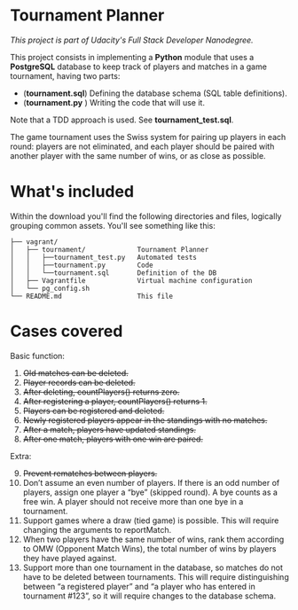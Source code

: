 # Tournament Planner

_This project is part of Udacity's Full Stack Developer Nanodegree._

This project consists in implementing a **Python** module that uses a **PostgreSQL** database to keep track of players and matches in a game tournament, having two parts:
  * (**tournament.sql**) Defining the database schema (SQL table definitions).
  * (**tournament.py** ) Writing the code that will use it.

Note that a TDD approach is used. See **tournament_test.sql**.

The game tournament uses the Swiss system for pairing up players in each round: players are not eliminated, and each player should be paired with another player with the same number of wins, or as close as possible.

# What's included

Within the download you'll find the following directories and files, logically grouping common assets. You'll see something like this:
```
├── vagrant/  
│   ├── tournament/             Tournament Planner
│   │   ├──tournament_test.py   Automated tests  
│   │   ├──tournament.py        Code  
│   │   └──tournament.sql       Definition of the DB  
│   ├── Vagrantfile             Virtual machine configuration  
│   └── pg_config.sh  
└── README.md                   This file  
```

# Cases covered

Basic function:

1. ~~Old matches can be deleted.~~
2. ~~Player records can be deleted.~~
3. ~~After deleting, countPlayers() returns zero.~~
4. ~~After registering a player, countPlayers() returns 1.~~
5. ~~Players can be registered and deleted.~~
6. ~~Newly registered players appear in the standings with no matches.~~
7. ~~After a match, players have updated standings.~~
8. ~~After one match, players with one win are paired.~~

Extra:

9. ~~Prevent rematches between players.~~
10. Don’t assume an even number of players. If there is an odd number of players, assign one player a “bye” (skipped round). A bye counts as a free win. A player should not receive more than one bye in a tournament.
11. Support games where a draw (tied game) is possible. This will require changing the arguments to reportMatch.
12. When two players have the same number of wins, rank them according to OMW (Opponent Match Wins), the total number of wins by players they have played against.
13. Support more than one tournament in the database, so matches do not have to be deleted between tournaments. This will require distinguishing between “a registered player” and “a player who has entered in tournament #123”, so it will require changes to the database schema.

